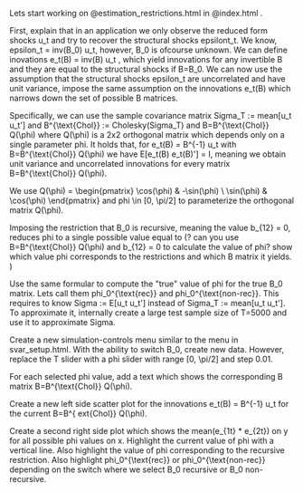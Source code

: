 Lets start working on @estimation_restrictions.html in @index.html . 

First, explain that in an application we only observe the reduced form shocks u_t and try to recover the structural shocks epsilont_t. We know, epsilon_t = inv(B_0) u_t, however, B_0 is ofcourse unknown. We can define inovations e_t(B) = inv(B) u_t , which yield innovations for any invertible B and they are equal to the structural shocks if B=B_0. We can now use the assumption that the structural shocks epsilon_t are uncorrelated and have unit variance, impose the same assumption on the innovations e_t(B) which narrows down the set of possible B matrices.


Specifically, we can use the sample covariance matrix Sigma_T := mean[u_t u_t'] and B^{\text{Chol}} := Cholesky(Sigma_T) and B=B^{\text{Chol}} Q(\phi) where Q(\phi) is a 2x2 orthogonal matrix which depends only on a single parameter phi. 
It holds that, for e_t(B) = B^{-1} u_t with B=B^{\text{Chol}} Q(\phi) we have 
E[e_t(B) e_t(B)'] = I, meaning we obtain unit variance and uncorrelated innovations for every matrix B=B^{\text{Chol}} Q(\phi). 

We use Q(\phi) = \begin{pmatrix} \cos(\phi) & -\sin(\phi) \\ \sin(\phi) & \cos(\phi) \end{pmatrix} and phi \in [0, \pi/2] to parameterize the orthogonal matrix Q(\phi). 




Imposing the restriction that B_0 is recursive, meaning the value b_{12} = 0, reduces phi to a single possible value equal to (? can you use B=B^{\text{Chol}} Q(\phi) and b_{12} = 0 to calculate the value of phi? show which value phi corresponds to the restrictions and which B matrix it yields. )

Use the same formular to compute the "true" value of phi for the true B_0 matrix. Lets call them phi_0^{\text{rec}} and phi_0^{\text{non-rec}}. This requires to know Sigma  := E[u_t u_t'] instead of Sigma_T := mean[u_t u_t']. To approximate it, internally create a large test sample size of T=5000 and use it to approximate Sigma. 

Create a new simulation-controls menu similar to the menu in svar_setup.html. With the ability to switch B_0, create new data. However, replace the T slider with a phi slider with range [0, \pi/2] and step 0.01. 


For each selected phi value, add a text which shows the corresponding B matrix B=B^{\text{Chol}} Q(\phi).

Create a new left side scatter plot for the innovations e_t(B) = B^{-1} u_t for the current B=B^{	ext{Chol}} Q(\phi).

Create a second right side plot which shows the mean(e_{1t} * e_{2t}) on y for all possible phi values on x. Highlight the current value of phi with a vertical line. Also highlight the value of phi corresponding to the recursive restriction.  Also highlight phi_0^{\text{rec}} or  phi_0^{\text{non-rec}} depending on the switch where we select B_0 recursive or B_0 non-recursive.

